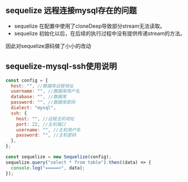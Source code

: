 ## sequelize 远程连接mysql存在的问题

- sequelize 在配置中使用了cloneDeep导致部分stream无法读取。
- sequelize 初始化以后，在后续的执行过程中没有提供传递stream的方法。

因此对sequelize源码做了小小的改动

## sequelize-mysql-ssh使用说明

```javascript
const config = {
  host: "", //数据库远程地址
  username: "", //数据库用户名
  database: "", //数据库
  password: "", //数据库密码
  dialect: "mysql",
  ssh: {
    host: "", //远程主机地址
    port: 22, //主机端口
    username: "", //主机用户名
    password: "", //主机密码
  },
};

const sequelize = new Sequelize(config);
sequelize.query("select * from table").then((data) => {
  console.log("=====>", data);
});
```
